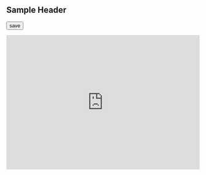 ## Sample Header
<button>save</button>
<logo-playground context='{"path": 13, "title": 12, "buttons": true}'></logo-playground>
<iframe src="http://localhost:4300/#/logo/table-sample/table-showcase/table-showcase.component" frameborder="0" width="100%" height="350"></iframe>
